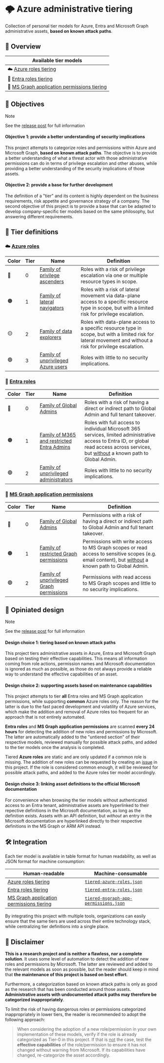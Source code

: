 # 🌩️ Azure administrative tiering

Collection of personal tier models for Azure, Entra and Microsoft Graph administrative assets, **based on known attack paths**.


## 📌 Overview

| Available tier models | 
|---|
| ☁️ [Azure roles tiering](Azure%20roles/README.md/README.md) |
| 👤 [Entra roles tiering](Entra%20roles/README.md/README.md) |
| 🤖 [MS Graph application permissions tiering](Microsoft%20Graph%20application%20permissions/README.md/README.md) |


## 🎯 Objectives

> [!NOTE]
> See the [release post](https://www.emiliensocchi.io/tiering-entra-roles-and-application-permissions-based-on-attack-paths/) for full information

#### Objective 1: provide a better understanding of security implications

This project attempts to categorize roles and permissions within Azure and Microsoft Graph, **based on known attack paths**. The objective is to provide a better understanding of what a threat actor with those administrative permissions can do in terms of privilege escalation and other abuses, while providing a better understanding of the security implications of those assets.

#### Objective 2: provide a base for further development

The definition of a "tier" and its content is highly dependent on the business requirements, risk appetite and governance strategy of a company. The second objective of this project is to provide a base that can be adapted to develop company-specific tier models based on the same philosophy, but answering different requirements.


## 📃 Tier definitions

### ☁️ <u>[Azure roles](Azure%20roles/README.md)</u>

| Color | Tier | Name | Definition |
|---|---|---|---|
| 🔴 | 0 | [Family of privilege ascenders](Azure%20roles/README.md#tier-0) | Roles with a risk of privilege escalation via one or multiple resource types in scope. |
| 🟠 | 1 | [Family of lateral navigators](Azure%20roles/README.md#tier-1) | Roles with a risk of lateral movement via data-plane access to a specific resource type in scope, but with a limited risk for privilege escalation. |
| 🟡 | 2 | [Family of data explorers](Azure%20roles/README.md#tier-2) | Roles with data-plane access to a specific resource type in scope, but with a limited risk for lateral movement and without a risk for privilege escalation. |
| 🟢 | 3 | [Family of unprivileged Azure users](Azure%20roles/README.md#tier-3) | Roles with little to no security implications. | 

### 👤 <u>[Entra roles](Entra%20roles/README.md)</u>

| Color | Tier | Name | Definition |
|---|---|---|---|
| 🔴 | 0 | [Family of Global Admins](Entra%20roles/README.md#tier-0) | Roles with a risk of having a direct or indirect path to Global Admin and full tenant takeover. |
| 🟠 | 1 | [Family of M365 and restricted Entra Admins](Entra%20roles/README.md#tier-1) | Roles with full access to individual Microsoft 365 services, limited administrative access to Entra ID, or global read access across services, but <u>without</u> a known path to Global Admin. |
| 🟢 | 2 | [Family of unprivileged administrators](Entra%20roles/README.md#tier-2) | Roles with little to no security implications. |

### 🤖 <u>[MS Graph application permissions](Microsoft%20Graph%20application%20permissions/README.md)</u>

| Color | Tier | Name | Definition | 
|---|---|---|---|
| 🔴 | 0 | [Family of Global Admins](Microsoft%20Graph%20application%20permissions/README.md#tier-0) | Permissions with a risk of having a direct or indirect path to Global Admin and full tenant takeover. |
| 🟠 | 1 | [Family of restricted Graph permissions](Microsoft%20Graph%20application%20permissions/README.md#tier-1) | Permissions with write access to MS Graph scopes or read access to sensitive scopes (e.g. email content), but <u>without</u> a known path to Global Admin. |
| 🟢 | 2 | [Family of unprivileged Graph permissions](Microsoft%20Graph%20application%20permissions/README.md#tier-2) | Permissions with read access to MS Graph scopes and little to no security implications. |


## 🧱 Opiniated design

> [!NOTE]
> See the [release post](https://www.emiliensocchi.io/tiering-entra-roles-and-application-permissions-based-on-attack-paths/) for full information

#### Design choice 1: tiering based on known attack paths

This project tiers administrative assets in Azure, Entra and Microsoft Graph based on testing their effective capabilities. This means all information coming from role actions, permission names and Microsoft documentation is ignored as much as possible, as those do not always provide a reliable way to understand the effective capabilities of an asset.

#### Design choice 2: supporting assets based on maintenance capabilities

This project attempts to tier **all** Entra roles and MS Graph application permissions, while supporting **common** Azure roles only. The reason for the latter is due to the fast paced development and volatility of Azure services, which make the addition and removal of Azure roles too frequent for an approach that is not entirely automated.

**Entra roles** and **MS Graph application permissions** are scanned **every 24 hours** for detecting the addition of new roles and permissions by Microsoft. The latter are automatically added to the "untiered section" of their respective models, reviewed manually for possible attack paths, and added to the tier models once the analysis is completed.

Tiered **Azure roles** are static and are only updated if a common role is missing. The addition of new roles can be requested by creating an [issue](https://github.com/emiliensocchi/azure-tiering/issues) in this project. If the role is considered common enough, it will be reviewed for possible attack paths, and added to the Azure roles tier model accordingly.

#### Design choice 3: linking asset definitions to the official Microsoft documentation

For convenience when browsing the tier models without authenticated access to an Entra tenant, administrative assets are hyperlinked to their repective definitions in the Microsoft documentation, as long as the definition exists. Assets with an API definition, but *without* an entry in the Microsoft documentation are hyperlinked directly to their respective definitions in the MS Graph or ARM API instead.


## 🛠️ Integration

Each tier model is available in table format for human readability, as well as JSON format for machine consumption:

| Human-readable | Machine-consumable |
|---|---|
| [Azure roles tiering](Azure%20roles/README.md) | [`tiered-azure-roles.json`](Azure%20roles/tiered-azure-roles.json) |
| [Entra roles tiering](Entra%20roles/README.md) | [`tiered-entra-roles.json`](Entra%20roles/tiered-entra-roles.json) |
| [MS Graph application permissions tiering](Microsoft%20Graph%20application%20permissions/README.md) | [`tiered-msgraph-app-permissions.json`](Microsoft%20Graph%20application%20permissions/tiered-msgraph-app-permissions.json) |

By integrating this project with multiple tools, organizations can easily ensure that the same tiers are used across their entire technology stack, while centralizing tier definitions into a single place.


## 📢 Disclaimer

**This is a research project and is neither a flawless, nor a complete solution**. It uses some level of automation to detect the addition of new roles and permissions by Microsoft. The latter are reviewed and added to the relevant models as soon as possible, but the reader should keep in mind that **the maintenance of this project is based on best effort**. 

Furthermore, a categorization based on known attack paths is only as good as the research that has been conducted around those assets. **Administrative assets with undocumented attack paths may therefore be categorized inappropriately**. 

To limit the risk of having dangerous roles or permissions categorized inappropriately in lower tiers, the reader is recommended to adopt the following approach:
> When considering the adoption of a new role/permission in your own implementation of these models, verify if the role is already categorized as Tier-0 in this project. If that is <u>not</u> the case, test the **effective capabilities** of the role/permission to ensure it has not changed without warning from Microsoft. If its capabilities have changed, re-categorize the asset accordingly.
